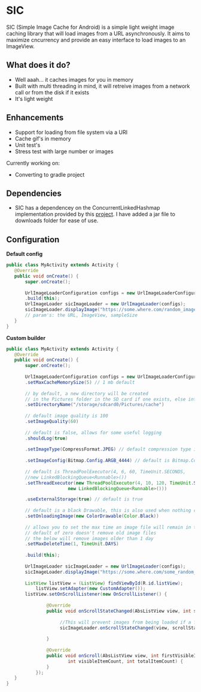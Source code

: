 SIC
===
SIC (Simple Image Cache for Android) is a simple light weight image caching library that will load images from a URL asynchronously. It aims to maximize cncurrency and provide an easy interface to load images to an ImageView.


## What does it do?
* Well aaah... it caches images for you in memory
* Built with multi threading in mind, it will retreive images from a network call or from the disk if it exists
* It's light weight 

## Enhancements
* Support for loading from file system via a URI
* Cache gif's in memory
* Unit test's
* Stress test with large number or images

Currently working on:
* Converting to gradle project

## Dependencies
* SIC has a dependencey on the ConcurrentLinkedHashmap implementation provided by this [project](https://code.google.com/p/concurrentlinkedhashmap/). I have added a jar file to downloads folder for ease of use.

 
## Configuration
 
 **Default config**
 
 ``` java
public class MyActivity extends Activity {
	@Override
	public void onCreate() {
		super.onCreate();
		
		UrlImageLoaderConfiguration configs = new UrlImageLoaderConfiguration.Builder()
		.build(this);
		UrlImageLoader sicImageLoader = new UrlImageLoader(configs);
		sicImageLoader.displayImage("https://some.where.com/random_image.jpg", someImageView, 4); 
		// param's: the URL, ImageView, sampleSize
	}
}

```

 **Custom builder**
 ``` java
public class MyActivity extends Activity {
	@Override
	public void onCreate() {
		super.onCreate();
		
		UrlImageLoaderConfiguration configs = new UrlImageLoaderConfiguration.Builder()
		.setMaxCacheMemorySize(5) // 1 mb default
		
		// by default, a new directory will be created 
		// in the Pictures folder in the SD card if one exists, else internal sotrage is used
		.setDirectoryName("/storage/sdcard0/Pictures/cache") 
		
		// default image quality is 100
		.setImageQuality(60) 
		
		// default is false, allows for some useful logging
		.shouldLog(true) 
		
		.setImageType(CompressFormat.JPEG) // default compression type is JPEG
		
		.setImageConfig(Bitmap.Config.ARGB_4444) // default is Bitmap.Config.ARGB_8888
		
		// default is ThreadPoolExecutor(4, 6, 60, TimeUnit.SECONDS, 
		//new LinkedBlockingQueue<Runnable>())
		.setThreadExecutor(new ThreadPoolExecutor(4, 10, 120, TimeUnit.SECONDS,
		                new LinkedBlockingQueue<Runnable>()))

		.useExternalStorage(true) // default is true
	
		// default is a black Drawable, this is also used when nothing can be loaded
		.setOnloadingImage(new ColorDrawable(Color.Black)) 
	
		// allows you to set the max time an image file will remain in the disk memory
		// default of zero doesn't remove old image files
		// the below will remove images older than 1 day
		.setMaxDeleteTime(1, TimeUnit.DAYS)
		
		.build(this); 
		
		UrlImageLoader sicImageLoader = new UrlImageLoader(configs);
		sicImageLoader.displayImage("https://some.where.com/some_random_image.jpg", someImageView, 4);
		
		ListView listView = (ListView) findViewById(R.id.listView);
        	listView.setAdapter(new CustomAdapter());
		listView.setOnScrollListener(new OnScrollListener() {
				
				@Override
				public void onScrollStateChanged(AbsListView view, int scrollState) {
				
				     //This will prevent images from being loaded if a fling is detected
				     sicImageLoader.onScrollStateChanged(view, scrollState);
				     
				}
				
				@Override
				public void onScroll(AbsListView view, int firstVisibleItem,
						int visibleItemCount, int totalItemCount) {
				}
			});
	}
}
```
